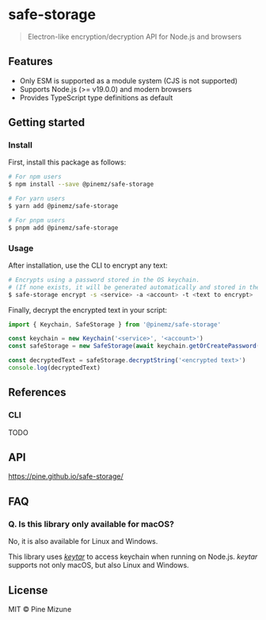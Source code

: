 # safe-storage
> Electron-like encryption/decryption API for Node.js and browsers

## Features

- Only ESM is supported as a module system (CJS is not supported)
- Supports Node.js (>= v19.0.0) and modern browsers
- Provides TypeScript type definitions as default

## Getting started
### Install

First, install this package as follows:
```bash
# For npm users
$ npm install --save @pinemz/safe-storage

# For yarn users
$ yarn add @pinemz/safe-storage

# For pnpm users
$ pnpm add @pinemz/safe-storage
```

### Usage
After installation, use the CLI to encrypt any text:

```bash
# Encrypts using a password stored in the OS keychain.
# (If none exists, it will be generated automatically and stored in the OS keychain)
$ safe-storage encrypt -s <service> -a <account> -t <text to encrypt>
```

Finally, decrypt the encrypted text in your script:
```js
import { Keychain, SafeStorage } from '@pinemz/safe-storage'

const keychain = new Keychain('<service>', '<account>')
const safeStorage = new SafeStorage(await keychain.getOrCreatePassword())

const decryptedText = safeStorage.decryptString('<encrypted text>')
console.log(decryptedText)
```

## References
### CLI
TODO

## API
https://pine.github.io/safe-storage/

## FAQ
### Q. Is this library only available for macOS?
No, it is also available for Linux and Windows.

This library uses _[keytar](https://www.npmjs.com/package/keytar)_ to access keychain when running on Node.js.
_keytar_ supports not only macOS, but also Linux and Windows.

## License
MIT &copy; Pine Mizune
